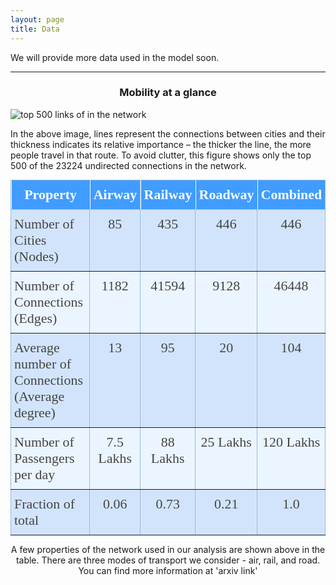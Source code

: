 ```yaml
---
layout: page
title: Data
---
```


We will provide more data used in the model soon.

<hr>

<h3 align="center"> Mobility at a glance </h3>

<div id="links-img">
 <img src="https://buda-magenta.github.io/hazard_map/Network_500_links_thickness.png" alt="top 500 links of in the network">
</div>

In the above image, lines represent the connections between cities and their thickness indicates its relative importance – the thicker the line, the more people travel in that route.
To avoid clutter, this figure shows only the top 500 of the 23224 undirected connections in the network.

<style type="text/css">
.tg  {border-collapse:collapse;border-color:#9ABAD9;border-spacing:0;margin:0px auto;}
.tg td{background-color:#EBF5FF;border-color:#9ABAD9;border-style:solid;border-width:1px;color:#444;
  font-family:Arial, sans-serif;font-size:14px;overflow:hidden;padding:10px 5px;word-break:normal;}
.tg th{background-color:#409cff;border-color:#9ABAD9;border-style:solid;border-width:1px;color:#fff;
  font-family:Arial, sans-serif;font-size:14px;font-weight:normal;overflow:hidden;padding:10px 5px;word-break:normal;}
.tg .tg-ibxp{background-color:#D2E4FC;border-color:inherit;font-family:"Times New Roman", Times, serif !important;;font-size:22px;
  text-align:center;vertical-align:top}
.tg .tg-2tiz{border-color:inherit;font-family:"Times New Roman", Times, serif !important;;font-size:22px;text-align:left;
  vertical-align:top}
.tg .tg-sohx{border-color:inherit;font-family:"Times New Roman", Times, serif !important;;font-size:22px;font-weight:bold;
  position:-webkit-sticky;position:sticky;text-align:center;top:-1px;vertical-align:top;will-change:transform}
.tg .tg-eiv9{background-color:#D2E4FC;border-color:inherit;font-family:"Times New Roman", Times, serif !important;;font-size:22px;
  text-align:left;vertical-align:top}
.tg .tg-v76b{border-color:inherit;font-family:"Times New Roman", Times, serif !important;;font-size:22px;text-align:center;
  vertical-align:top}
</style>
<table class="tg">
<thead>
  <tr>
    <th class="tg-sohx">Property</th>
    <th class="tg-sohx">Airway</th>
    <th class="tg-sohx">Railway</th>
    <th class="tg-sohx">Roadway</th>
    <th class="tg-sohx">Combined</th>
  </tr>
</thead>
<tbody>
  <tr>
    <td class="tg-eiv9">Number of Cities (Nodes)</td>
    <td class="tg-ibxp">85</td>
    <td class="tg-ibxp">435</td>
    <td class="tg-ibxp">446</td>
    <td class="tg-ibxp">446</td>
  </tr>
  <tr>
    <td class="tg-2tiz">Number of Connections (Edges)</td>
    <td class="tg-v76b">1182</td>
    <td class="tg-v76b">41594</td>
    <td class="tg-v76b">9128</td>
    <td class="tg-v76b">46448</td>
  </tr>
  <tr>
    <td class="tg-eiv9">Average number of Connections (Average degree)</td>
    <td class="tg-ibxp">13</td>
    <td class="tg-ibxp">95</td>
    <td class="tg-ibxp">20</td>
    <td class="tg-ibxp">104</td>
  </tr>
  <tr>
    <td class="tg-2tiz">Number of Passengers per day</td>
    <td class="tg-v76b">7.5 Lakhs</td>
    <td class="tg-v76b">88 Lakhs</td>
    <td class="tg-v76b">25 Lakhs</td>
    <td class="tg-v76b">120 Lakhs</td>
  </tr>
  <tr>
    <td class="tg-eiv9">Fraction of total</td>
    <td class="tg-ibxp">0.06</td>
    <td class="tg-ibxp">0.73</td>
    <td class="tg-ibxp">0.21</td>
    <td class="tg-ibxp">1.0</td>
  </tr>
</tbody>
</table>

<p align="center">
A few properties of the network used in our analysis are shown above in the table. There are three modes of transport we consider - air, rail, and road. You can find more information at 'arxiv link'
</p>
